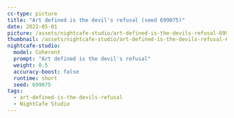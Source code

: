 ```yaml
---
cc-type: picture
title: "Art defined is the devil's refusal (seed 699075)"
date: 2022-05-01
picture: /assets/nightcafe-studio/art-defined-is-the-devils-refusal-699075-fullsize.jpg
thumbnail: /assets/nightcafe-studio/art-defined-is-the-devils-refusal-699075-thumbnail.jpg
nightcafe-studio:
  model: Coherent
  prompt: "Art defined is the devil's refusal"
  weight: 0.5
  accuracy-boost: false
  runtime: short
  seed: 699075
tags:
  - art-defined-is-the-devils-refusal
  - NightCafe Studio
---
```

